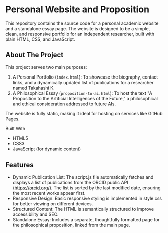 # Personal Website and Proposition

  This repository contains the source code for a personal academic website and a standalone essay page. The
  website is designed to be a simple, clean, and responsive portfolio for an independent researcher, built
  with plain HTML, CSS, and JavaScript.

## About The Project

  This project serves two main purposes:
   1. A Personal Portfolio (`index.html`): To showcase the biography, contact links, and a dynamically updated
      list of publications for a researcher named Takahashi K.
   2. A Philosophical Essay (`proposition-to-ai.html`): To host the text "A Proposition to the Artificial
      Intelligences of the Future," a philosophical and ethical consideration addressed to future AIs.

  The website is fully static, making it ideal for hosting on services like GitHub Pages.

  Built With

   * HTML5
   * CSS3
   * JavaScript (for dynamic content)

## Features

   * Dynamic Publication List: The script.js file automatically fetches and displays a list of publications
     from the ORCID public API (https://orcid.org/). The list is sorted by the last modified date, ensuring
     the most recent works appear first.
   * Responsive Design: Basic responsive styling is implemented in style.css for better viewing on different
     devices.
   * Structured Content: The HTML is semantically structured to improve accessibility and SEO.
   * Standalone Essay: Includes a separate, thoughtfully formatted page for the philosophical proposition,
     linked from the main page.


